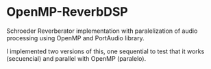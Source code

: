 # OpenMP-ReverbDSP
Schroeder Reverberator implementation with paralelization of audio processing using OpenMP and PortAudio library.

I implemented two versions of this, one sequential to test that it works (secuencial) and parallel with OpenMP (paralelo).
